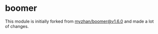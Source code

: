 # boomer

This module is initially forked from [myzhan/boomer@v1.6.0] and made a lot of changes.

[myzhan/boomer@v1.6.0]: https://github.com/myzhan/boomer/internal/tree/v1.6.0
